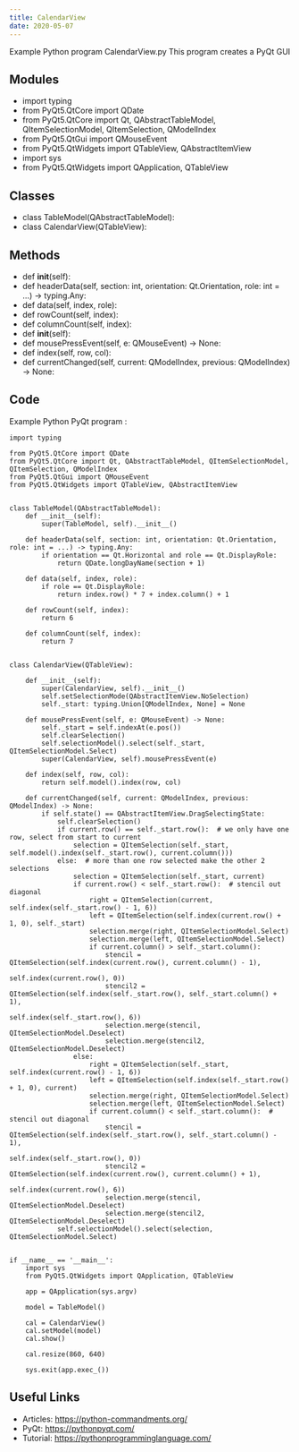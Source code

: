 ```yaml
---
title: CalendarView
date: 2020-05-07
---
```

Example Python program CalendarView.py
This program creates a PyQt GUI

## Modules

* import typing
* from PyQt5.QtCore import QDate
* from PyQt5.QtCore import Qt, QAbstractTableModel, QItemSelectionModel, QItemSelection, QModelIndex
* from PyQt5.QtGui import QMouseEvent
* from PyQt5.QtWidgets import QTableView, QAbstractItemView
* import sys
* from PyQt5.QtWidgets import QApplication, QTableView

## Classes

* class TableModel(QAbstractTableModel):
* class CalendarView(QTableView):

## Methods

* def __init__(self):
* def headerData(self, section: int, orientation: Qt.Orientation, role: int = ...) -> typing.Any:
* def data(self, index, role):
* def rowCount(self, index):
* def columnCount(self, index):
* def __init__(self):
* def mousePressEvent(self, e: QMouseEvent) -> None:
* def index(self, row, col):
* def currentChanged(self, current: QModelIndex, previous: QModelIndex) -> None:

## Code

Example Python PyQt program :

    import typing
    
    from PyQt5.QtCore import QDate
    from PyQt5.QtCore import Qt, QAbstractTableModel, QItemSelectionModel, QItemSelection, QModelIndex
    from PyQt5.QtGui import QMouseEvent
    from PyQt5.QtWidgets import QTableView, QAbstractItemView
    
    
    class TableModel(QAbstractTableModel):
        def __init__(self):
            super(TableModel, self).__init__()
    
        def headerData(self, section: int, orientation: Qt.Orientation, role: int = ...) -> typing.Any:
            if orientation == Qt.Horizontal and role == Qt.DisplayRole:
                return QDate.longDayName(section + 1)
    
        def data(self, index, role):
            if role == Qt.DisplayRole:
                return index.row() * 7 + index.column() + 1
    
        def rowCount(self, index):
            return 6
    
        def columnCount(self, index):
            return 7
    
    
    class CalendarView(QTableView):
    
        def __init__(self):
            super(CalendarView, self).__init__()
            self.setSelectionMode(QAbstractItemView.NoSelection)
            self._start: typing.Union[QModelIndex, None] = None
    
        def mousePressEvent(self, e: QMouseEvent) -> None:
            self._start = self.indexAt(e.pos())
            self.clearSelection()
            self.selectionModel().select(self._start, QItemSelectionModel.Select)
            super(CalendarView, self).mousePressEvent(e)
    
        def index(self, row, col):
            return self.model().index(row, col)
    
        def currentChanged(self, current: QModelIndex, previous: QModelIndex) -> None:
            if self.state() == QAbstractItemView.DragSelectingState:
                self.clearSelection()
                if current.row() == self._start.row():  # we only have one row, select from start to current
                    selection = QItemSelection(self._start, self.model().index(self._start.row(), current.column()))
                else:  # more than one row selected make the other 2 selections
                    selection = QItemSelection(self._start, current)
                    if current.row() < self._start.row():  # stencil out diagonal
                        right = QItemSelection(current, self.index(self._start.row() - 1, 6))
                        left = QItemSelection(self.index(current.row() + 1, 0), self._start)
                        selection.merge(right, QItemSelectionModel.Select)
                        selection.merge(left, QItemSelectionModel.Select)
                        if current.column() > self._start.column():
                            stencil = QItemSelection(self.index(current.row(), current.column() - 1),
                                                     self.index(current.row(), 0))
                            stencil2 = QItemSelection(self.index(self._start.row(), self._start.column() + 1),
                                                      self.index(self._start.row(), 6))
                            selection.merge(stencil, QItemSelectionModel.Deselect)
                            selection.merge(stencil2, QItemSelectionModel.Deselect)
                    else:
                        right = QItemSelection(self._start, self.index(current.row() - 1, 6))
                        left = QItemSelection(self.index(self._start.row() + 1, 0), current)
                        selection.merge(right, QItemSelectionModel.Select)
                        selection.merge(left, QItemSelectionModel.Select)
                        if current.column() < self._start.column():  # stencil out diagonal
                            stencil = QItemSelection(self.index(self._start.row(), self._start.column() - 1),
                                                     self.index(self._start.row(), 0))
                            stencil2 = QItemSelection(self.index(current.row(), current.column() + 1),
                                                      self.index(current.row(), 6))
                            selection.merge(stencil, QItemSelectionModel.Deselect)
                            selection.merge(stencil2, QItemSelectionModel.Deselect)
                self.selectionModel().select(selection, QItemSelectionModel.Select)
    
    
    if __name__ == '__main__':
        import sys
        from PyQt5.QtWidgets import QApplication, QTableView
    
        app = QApplication(sys.argv)
    
        model = TableModel()
    
        cal = CalendarView()
        cal.setModel(model)
        cal.show()
    
        cal.resize(860, 640)
    
        sys.exit(app.exec_())
    

## Useful Links

- Articles: https://python-commandments.org/
- PyQt: https://pythonpyqt.com/
- Tutorial: https://pythonprogramminglanguage.com/
